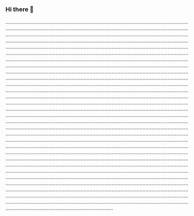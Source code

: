 ### Hi there 👋

.................................................................................................................................................................................................................................................................................................................................................................................................................................................................................................................................................................................................................................................................................................................................................................................................................................................................................................................................................................................................................................................................................................................................................................................................................................................................................................................................................................................................................................................................................................................................................................................................................................................................................................................................................................................................................................................................................................................................................................................................................................................................................................................................................................................................................................................................................................................................................................................................................................................................................................................................................................................................................................................................................................................................................................................................................................................................................................................................................................................................................................................................................................................................................................................................................................................................................................................................................................................................................................................................................................................................................................................................................................................................................................................................................................................................................................................................................................................................................